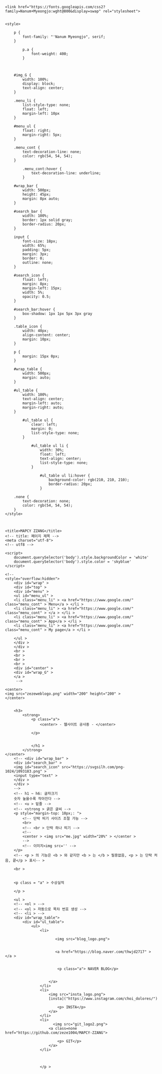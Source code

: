 
<html>

<head>
    <meta charset="utf-8">

    <link href="https://fonts.googleapis.com/css2?family=Nanum+Myeongjo:wght@800&display=swap" rel="stylesheet">


    <style>

        p {
            font-family: "'Nanum Myeongjo", serif;
        }

            p.a {
                font-weight: 400;
            }



        #img_G {
            width: 100%;
            display: block;
            text-align: center;
        }

        .menu_li {
            list-style-type: none;
            float: left;
            margin-left: 10px
        }

        #menu_ul {
            float: right;
            margin-right: 5px;
        }

        .menu_cont {
            text-decoration-line: none;
            color: rgb(54, 54, 54);
        }

            .menu_cont:hover {
                text-decoration-line: underline;
            }

        #wrap_bar {
            width: 500px;
            height: 45px;
            margin: 8px auto;
        }

        #search_bar {
            width: 100%;
            border: 1px solid gray;
            border-radius: 20px;
        }

        input {
            font-size: 18px;
            width: 65%;
            padding: 5px;
            margin: 3px;
            border: 0;
            outline: none;
        }

        #search_icon {
            float: left;
            margin: 8px;
            margin-left: 15px;
            width: 5%;
            opacity: 0.5;
        }

        #search_bar:hover {
            box-shadow: 1px 1px 5px 3px gray
        }

        .table_icon {
            width: 40px;
            align-content: center;
            margin: 10px;
        }

        p {
            margin: 15px 0px;
        }

        #wrap_table {
            width: 500px;
            margin: auto;
        }

        #ul_table {
            width: 100%;
            text-align: center;
            margin-left: auto;
            margin-right: auto;
        }

            #ul_table ul {
                clear: left;
                margin: 0;
                list-style-type: none;
            }

                #ul_table ul li {
                    width: 30%;
                    float: left;
                    text-align: center;
                    list-style-type: none;
                }

                    #ul_table ul li:hover {
                        background-color: rgb(210, 210, 210);
                        border-radius: 20px;
                    }

        .none {
            text-decoration: none;
            color: rgb(54, 54, 54);
        }
    </style>



    <title>MAPCY ZZANG</title>
    <!-- title: 페이지 제목 -->
    <meta charset="utf-8">
    <!-- utf8 -->

</head>
<body>

    <script>
        document.querySelector('body').style.backgroundColor = 'white'
        document.querySelector('body').style.color = 'skyblue'
    </script>

    <!--
    <style="overflow:hidden">
        <div id="wrap" >
        <div id="top" >
        <div id="menu" >
        <ul id="menu_ul" >
        <li class="menu_li" > <a href="https://www.google.com/" class="menu_cont" > Menu</a > </li >
        <li class="menu_li" > <a href="https://www.google.com/" class="menu_cont" > </a > </li >
        <li class="menu_li" > <a href="https://www.google.com/" class="menu_cont" > App</a > </li >
        <li class="menu_li" > <a href="https://www.google.com/" class="menu_cont" > My page</a > </li >

        </ul >
        </div >
        </div >
        <br >
        <br >
        <br >
        <br >
        <div id="center" >
        <div id="wrap_G" >
        </a >
         -->

    <center>
    <img src="zezeweblogo.png" width="200" height="200" >
    </center>


        <h3>
            <strong>
                <p class="a">
                    <center> - 웹사이트 공사중 - </center>

                </p>


                </h1 >
            </strong>
    </center>
        <!-- <div id="wrap_bar" >
        <div id="search_bar" >
        <img id="search_icon" src="https://svgsilh.com/png-1024/1093183.png" >
        <input type="text" >
        </div >
        </div >
        -->
        <!-- h1 ~ h6: 글자크기
        숫자 높을수록 작아진다 -->
        <!-- <u > 밑줄 -->
        <!-- <strong > 굵은 글씨 -->
        <p style="margin-top: 10px;: ">
            <!-- 단락 띄기 사이즈 조절 가능 -->
            <br>
            <!-- <br > 단락 하나 띄기 -->
            <!--
            <center > <img src="me.jpg" width="20%" > </center >
            -->
            <!-- 이미지<img src='' -->
        </p>
        <!-- <p > 의 기능은 <b > 와 같지만 <b > 는 </b > 필용없음, <p > 는 단락 처음, 끝</p > 표시-- >

        <br >


        <p class = "a" > 수상실적

        </p >

        <ul >
        <!-- <ol > -->
        <!-- <ol > 자동으로 목차 번호 생성 -->
        <!-- <li > -->
        <div id="wrap_table">
            <div id="ul_table">
                <ul>
                    <li>
                            
                           <img src="blog_logo.png">
                          
                           
                           <a href="https://blog.naver.com/thwjd2717" > </a >
                           
                        
                            <p class="a"> NAVER BLOG</p>

                          
                        </a>
                    </li>
                    <li>
                        <img src="insta_logo.png">
                        [insta]("https://www.instagram.com/choi_dolores/")
                            
                            <p> INSTA</p>
                        </a>
                    </li>
                    <li>
                          <img src="git_logo2.png">                  
                        <a class=none href="https://github.com/zeze1004/MAPCY-ZZANG">
                            
                            <p> GIT</p>
                        </a>
                    </li>



                    </p >



</body>
        </html >
